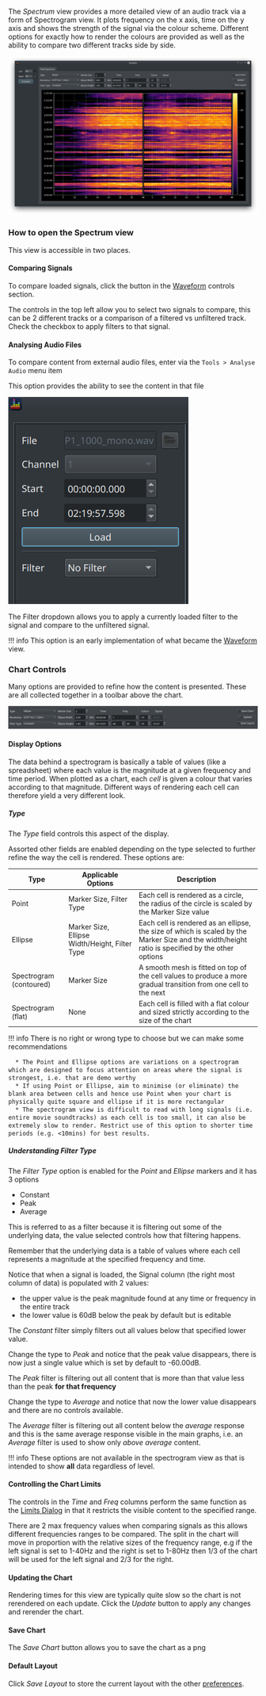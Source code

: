 The *Spectrum* view provides a more detailed view of an audio track via a form of Spectrogram view. It plots frequency on the x axis, time on the y axis and shows the strength of the signal via the colour scheme. Different options for exactly how to render the colours are provided as well as the ability to compare two different tracks side by side.

![Spectrum](../img/spectrum.png)

### How to open the Spectrum view

This view is accessible in two places.

#### Comparing Signals

To compare loaded signals, click the button in the [Waveform](./waveform.md) controls section.

The controls in the top left allow you to select two signals to compare, this can be 2 different tracks or a comparison of a filtered vs unfiltered track. Check the checkbox to apply filters to that signal.

#### Analysing Audio Files

To compare content from external audio files, enter via the `Tools > Analyse Audio` menu item

This option provides the ability to see the content in that file

![Analyse](../img/spectrum_analyse.png)

The Filter dropdown allows you to apply a currently loaded filter to the signal and compare to the unfiltered signal.

!!! info
    This option is an early implementation of what became the [Waveform](./waveform.md) view. 
    
### Chart Controls

Many options are provided to refine how the content is presented. These are all collected together in a toolbar above the chart.

![Controls](../img/spectrum_controls.png)

#### Display Options

The data behind a spectrogram is basically a table of values (like a spreadsheet) where each value is the magnitude at a given frequency and time period. When plotted as a chart, each *cell* is given a colour that varies according to that magnitude. Different ways of rendering each cell can therefore yield a very different look.

##### Type

The *Type* field controls this aspect of the display. 

Assorted other fields are enabled depending on the type selected to further refine the way the cell is rendered. These options are:

Type | Applicable Options | Description
-----|--------------------|------------
Point | Marker Size, Filter Type | Each cell is rendered as a circle, the radius of the circle is scaled by the Marker Size value
Ellipse | Marker Size, Ellipse Width/Height, Filter Type | Each cell is rendered as an ellipse, the size of which is scaled by the Marker Size and the width/height ratio is specified by the other options
Spectrogram (contoured) | Marker Size | A smooth mesh is fitted on top of the cell values to produce a more gradual transition from one cell to the next
Spectrogram (flat) | None | Each cell is filled with a flat colour and sized strictly according to the size of the chart

!!! info
    There is no right or wrong type to choose but we can make some recommendations
    
      * The Point and Ellipse options are variations on a spectrogram which are designed to focus attention on areas where the signal is strongest, i.e. that are demo worthy
      * If using Point or Ellipse, aim to minimise (or eliminate) the blank area between cells and hence use Point when your chart is physically quite square and ellipse if it is more rectangular
      * The spectrogram view is difficult to read with long signals (i.e. entire movie soundtracks) as each cell is too small, it can also be extremely slow to render. Restrict use of this option to shorter time periods (e.g. <10mins) for best results.

##### Understanding Filter Type

The *Filter Type* option is enabled for the *Point* and *Ellipse* markers and it has 3 options

* Constant
* Peak
* Average

This is referred to as a filter because it is filtering out some of the underlying data, the value selected controls how that filtering happens.

Remember that the underlying data is a table of values where each cell represents a magnitude at the specified frequency and time.

Notice that when a signal is loaded, the Signal column (the right most column of data) is populated with 2 values:

* the upper value is the peak magnitude found at any time or frequency in the entire track
* the lower value is 60dB below the peak by default but is editable

The *Constant* filter simply filters out all values below that specified lower value.

Change the type to *Peak* and notice that the peak value disappears, there is now just a single value which is set by default to -60.00dB.

The *Peak* filter is filtering out all content that is more than that value less than the peak **for that frequency**

Change the type to *Average* and notice that now the lower value disappears and there are no controls available.

The *Average* filter is filtering out all content below the *average* response and this is the same average response visible in the main graphs, i.e. an *Average* filter is used to show only *above average* content.

!!! info
    These options are not available in the spectrogram view as that is intended to show **all** data regardless of level. 
    
#### Controlling the Chart Limits

The controls in the *Time* and *Freq* columns perform the same function as the [Limits Dialog](./main_window.md#Controlling-Graph-Limits) in that it restricts the visible content to the specified range.

There are 2 max frequency values when comparing signals as this allows different frequencies ranges to be compared. The split in the chart will move in proportion with the relative sizes of the frequency range, e.g if the left signal is set to 1-40Hz and the right is set to 1-80Hz then 1/3 of the chart will be used for the left signal and 2/3 for the right.

#### Updating the Chart

Rendering times for this view are typically quite slow so the chart is not rerendered on each update. Click the *Update* button to apply any changes and rerender the chart.

#### Save Chart

The *Save Chart* button allows you to save the chart as a png

#### Default Layout

Click *Save Layout* to store the current layout with the other [preferences](./preferences.md).
